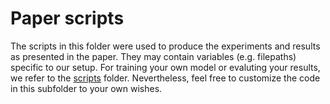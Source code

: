 # Paper scripts
The scripts in this folder were used to produce the experiments and results as 
presented in the paper. They may contain variables (e.g. filepaths) specific to 
our setup. For training your own model or evaluting your results, we refer to 
the [scripts](/scripts/) folder. Nevertheless, feel free to customize the code
in this subfolder to your own wishes.